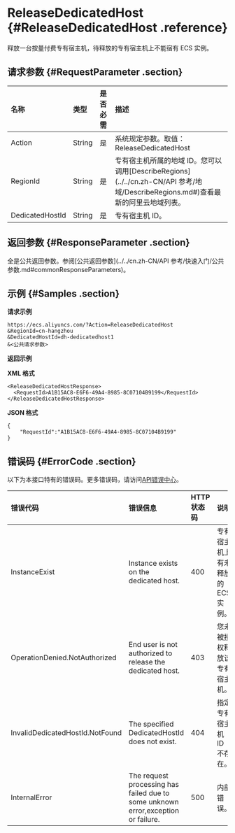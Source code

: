# ReleaseDedicatedHost {#ReleaseDedicatedHost .reference}

释放一台按量付费专有宿主机，待释放的专有宿主机上不能宿有 ECS 实例。

## 请求参数 {#RequestParameter .section}

|名称|类型|是否必需|描述|
|:-|:-|:---|:-|
|Action|String|是|系统规定参数。取值：ReleaseDedicatedHost|
|RegionId|String|是|专有宿主机所属的地域 ID。您可以调用[DescribeRegions](../../cn.zh-CN/API 参考/地域/DescribeRegions.md#)查看最新的阿里云地域列表。|
|DedicatedHostId|String|是|专有宿主机 ID。|

## 返回参数 {#ResponseParameter .section}

全是公共返回参数。参阅[公共返回参数](../../cn.zh-CN/API 参考/快速入门/公共参数.md#commonResponseParameters)。

## 示例 {#Samples .section}

**请求示例** 

```
https://ecs.aliyuncs.com/?Action=ReleaseDedicatedHost
&RegionId=cn-hangzhou
&DedicatedHostId=dh-dedicatedhost1
&<公共请求参数>
```

**返回示例**

**XML 格式**

```
<ReleaseDedicatedHostResponse>
  <RequestId>A1B15AC8-E6F6-49A4-8985-8C07104B9199</RequestId>
</ReleaseDedicatedHostResponse>
```

**JSON 格式**

```
{
    "RequestId":"A1B15AC8-E6F6-49A4-8985-8C07104B9199"
}
```

## 错误码 {#ErrorCode .section}

以下为本接口特有的错误码。更多错误码，请访问[API错误中心](https://error-center.aliyun.com/status/product/Ecs)。

|错误代码|错误信息|HTTP 状态码|说明|
|:---|:---|:-------|:-|
|InstanceExist|Instance exists on the dedicated host.|400|专有宿主机上有未释放的 ECS 实例。|
|OperationDenied.NotAuthorized|End user is not authorized to release the dedicated host.|403|您未被授权释放该专有宿主机。|
|InvalidDedicatedHostId.NotFound|The specified DedicatedHostId does not exist.|404|指定专有宿主机 ID 不存在。|
|InternalError|The request processing has failed due to some unknown error,exception or failure.|500|内部错误。|


